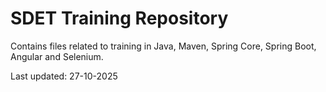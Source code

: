 # SDET Training Repository

Contains files related to training in Java, Maven, Spring Core, Spring Boot, Angular and Selenium.

Last updated: 27-10-2025
